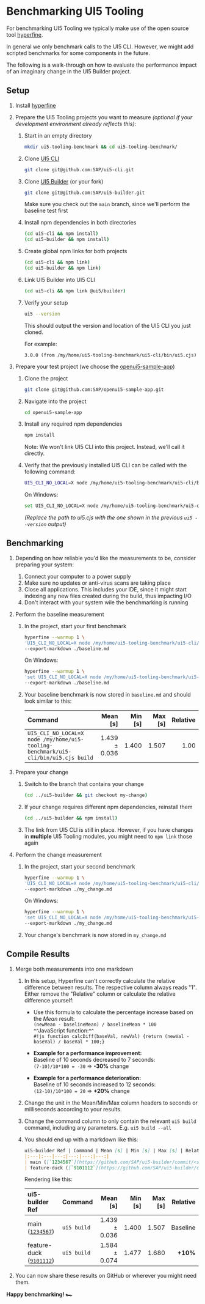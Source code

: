 # Benchmarking UI5 Tooling

For benchmarking UI5 Tooling we typically make use of the open source tool [hyperfine](https://github.com/sharkdp/hyperfine).

In general we only benchmark calls to the UI5 CLI. However, we might add scripted benchmarks for some components in the future.

The following is a walk-through on how to evaluate the performance impact of an imaginary change in the UI5 Builder project.

## Setup

1. Install [hyperfine](https://github.com/sharkdp/hyperfine#installation)
1. Prepare the UI5 Tooling projects you want to measure *(optional if your development environment already reflects this)*:
    1. Start in an empty directory
        ```sh
        mkdir ui5-tooling-benchmark && cd ui5-tooling-benchmark/
        ```
    1. Clone [UI5 CLI](https://github.com/SAP/ui5-cli)
        ```sh
        git clone git@github.com:SAP/ui5-cli.git
        ```
    1. Clone [UI5 Builder](https://github.com/SAP/ui5-builder) (or your fork)
        ```sh
        git clone git@github.com:SAP/ui5-builder.git
        ```
        Make sure you check out the `main` branch, since we'll perform the baseline test first
    1. Install npm dependencies in both directories
        ```sh
        (cd ui5-cli && npm install)
        (cd ui5-builder && npm install)
        ```
    1. Create global npm links for both projects
        ```sh
        (cd ui5-cli && npm link)
        (cd ui5-builder && npm link)
        ```
    1. Link UI5 Builder into UI5 CLI
        ```sh
        (cd ui5-cli && npm link @ui5/builder)
        ```
    1. Verify your setup
        ```sh
        ui5 --version
        ```
        This should output the version and location of the UI5 CLI you just cloned.

        For example:
        ```
        3.0.0 (from /my/home/ui5-tooling-benchmark/ui5-cli/bin/ui5.cjs)
        ```

1. Prepare your test project (we choose the [openui5-sample-app](https://github.com/SAP/openui5-sample-app))
    1. Clone the project
        ```sh
        git clone git@github.com:SAP/openui5-sample-app.git
        ```
    1. Navigate into the project
        ```sh
        cd openui5-sample-app
        ```
    1. Install any required npm dependencies
        ```sh
        npm install
        ```
        Note: We won't link UI5 CLI into this project. Instead, we'll call it directly.
    1. Verify that the previously installed UI5 CLI can be called with the following command:
        ```sh
        UI5_CLI_NO_LOCAL=X node /my/home/ui5-tooling-benchmark/ui5-cli/bin/ui5.cjs --version
        ```
        On Windows:
        
        ```sh
        set UI5_CLI_NO_LOCAL=X node /my/home/ui5-tooling-benchmark/ui5-cli/bin/ui5.cjs --version
        ```
        *(Replace the path to ui5.cjs with the one shown in the previous `ui5 --version` output)*

## Benchmarking

1. Depending on how reliable you'd like the measurements to be, consider preparing your system:
    1. Connect your computer to a power supply
    1. Make sure no updates or anti-virus scans are taking place
    1. Close all applications. This includes your IDE, since it might start indexing any new files created during the build, thus impacting I/O
    1. Don't interact with your system wile the benchmarking is running

1. Perform the baseline measurement
    1. In the project, start your first benchmark
        ```sh
        hyperfine --warmup 1 \
        'UI5_CLI_NO_LOCAL=X node /my/home/ui5-tooling-benchmark/ui5-cli/bin/ui5.cjs build' \
        --export-markdown ./baseline.md
        ```
        On Windows:
        
        ```sh
        hyperfine --warmup 1 \
        'set UI5_CLI_NO_LOCAL=X node /my/home/ui5-tooling-benchmark/ui5-cli/bin/ui5.cjs build' \
        --export-markdown ./baseline.md
        ```
    1. Your baseline benchmark is now stored in `baseline.md` and should look similar to this:

        | Command | Mean [s] | Min [s] | Max [s] | Relative |
        |:---|---:|---:|---:|---:|
        | `UI5_CLI_NO_LOCAL=X node /my/home/ui5-tooling-benchmark/ui5-cli/bin/ui5.cjs build` | 1.439 ± 0.036 | 1.400 | 1.507 | 1.00 |

1. Prepare your change
    1. Switch to the branch that contains your change
        ```sh
        (cd ../ui5-builder && git checkout my-change)
        ```
    1. If your change requires different npm dependencies, reinstall them
        ```sh
        (cd ../ui5-builder && npm install)
        ```
    1. The link from UI5 CLI is still in place. However, if you have changes in **multiple** UI5 Tooling modules, you might need to `npm link` those again

1. Perform the change measurement
    1. In the project, start your second benchmark
        ```sh
        hyperfine --warmup 1 \
        'UI5_CLI_NO_LOCAL=X node /my/home/ui5-tooling-benchmark/ui5-cli/bin/ui5.cjs build' \
        --export-markdown ./my_change.md
        ```
        On Windows:
        
        ```sh
        hyperfine --warmup 1 \
        'set UI5_CLI_NO_LOCAL=X node /my/home/ui5-tooling-benchmark/ui5-cli/bin/ui5.cjs build' \
        --export-markdown ./my_change.md
        ```
    1. Your change's benchmark is now stored in `my_change.md`

## Compile Results

1. Merge both measurements into one markdown
    1. In this setup, Hyperfine can't correctly calculate the relative difference between results. The respective column always reads "1". Either remove the "Relative" column or calculate the relative difference yourself:  
        * Use this formula to calculate the percentage increase based on the *Mean* result:  
            `(newMean - baselineMean) / baselineMean * 100`  
           ^^JavaScript function:^^  
            `#!js function calcDiff(baseVal, newVal) {return (newVal - baseVal) / baseVal * 100;}`

        * **Example for a performance improvement:**  
            Baseline of 10 seconds decreased to 7 seconds:  
            `(7-10)/10*100 = -30` => **-30%** change

        * **Example for a performance deterioration:**  
            Baseline of 10 seconds increased to 12 seconds:    
            `(12-10)/10*100 = 20` => **+20%** change

    1. Change the unit in the Mean/Min/Max column headers to seconds or milliseconds according to your results.
    1. Change the command column to only contain the relevant `ui5 build` command, including any parameters. E.g. `ui5 build --all`
    1. You should end up with a markdown like this:
        ```md
        ui5-builder Ref | Command | Mean [s] | Min [s] | Max [s] | Relative
        |:---|:---|---:|---:|---:|---:|
        | main ([`1234567`](https://github.com/SAP/ui5-builder/commit/<sha>)) | `ui5 build` | 1.439 ± 0.036 | 1.400 | 1.507 | Baseline |
        | feature-duck ([`9101112`](https://github.com/SAP/ui5-builder/commit/<sha>)) | `ui5 build` | 1.584 ± 0.074 | 1.477 | 1.680 | **+10%** |
        ```
        Rendering like this:

        | ui5-builder Ref | Command | Mean [s] | Min [s] | Max [s] | Relative |
        |:---|:---|---:|---:|---:|---:|
        | main ([`1234567`](https://github.com/SAP/ui5-builder/commit/<sha>)) | `ui5 build` | 1.439 ± 0.036 | 1.400 | 1.507 | Baseline |
        | feature-duck ([`9101112`](https://github.com/SAP/ui5-builder/commit/<sha>)) | `ui5 build` | 1.584 ± 0.074 | 1.477 | 1.680 | **+10%** |

1. You can now share these results on GitHub or wherever you might need them.

**Happy benchmarking! 🏎**
